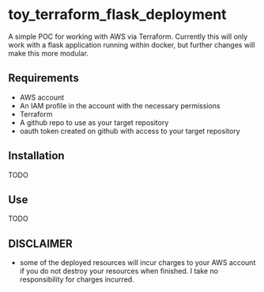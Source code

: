 # toy_terraform_flask_deployment

A simple POC for working with AWS via Terraform.  Currently this will only work with a flask application running within docker, but further changes will make this more modular.

## Requirements
- AWS account 
- An IAM profile in the account with the necessary permissions
- Terraform
- A github repo to use as your target repository
- oauth token created on github with access to your target repository

## Installation
TODO

## Use
TODO

## DISCLAIMER
- some of the deployed resources will incur charges to your AWS account if you do not destroy your resources when finished.  I take no responsibility for charges incurred.
